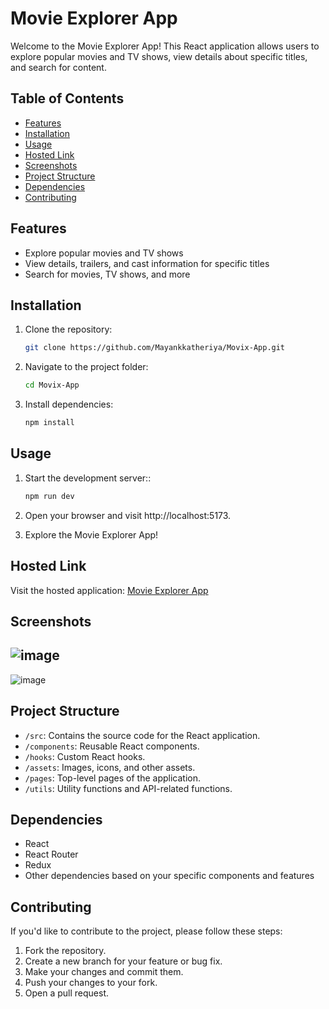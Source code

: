 # Movie Explorer App

Welcome to the Movie Explorer App! This React application allows users to explore popular movies and TV shows, view details about specific titles, and search for content.

## Table of Contents

- [Features](#features)
- [Installation](#installation)
- [Usage](#usage)
- [Hosted Link](#hosted-link)
- [Screenshots](#screenshots)
- [Project Structure](#project-structure)
- [Dependencies](#dependencies)
- [Contributing](#contributing)

## Features

- Explore popular movies and TV shows
- View details, trailers, and cast information for specific titles
- Search for movies, TV shows, and more

## Installation

1. Clone the repository:

   ```bash
   git clone https://github.com/Mayankkatheriya/Movix-App.git

2. Navigate to the project folder:

   ```bash
   cd Movix-App

3. Install dependencies:

   ```bash
   npm install

## Usage

1. Start the development server::

   ```bash
   npm run dev

2. Open your browser and visit http://localhost:5173.

3. Explore the Movie Explorer App!

## Hosted Link

Visit the hosted application: [Movie Explorer App](https://movix-app-murex.vercel.app/)

## Screenshots

![image](https://github.com/Mayankkatheriya/Movix-App/assets/128832286/067c9d12-b256-49a6-87da-7f926492e43e)
 ---
 ![image](https://github.com/Mayankkatheriya/Movix-App/assets/128832286/191a6b1a-2e38-4dd4-a1db-7f3b8d94208c)

## Project Structure

* `/src`: Contains the source code for the React application.
* `/components`: Reusable React components.
* `/hooks`: Custom React hooks.
* `/assets`: Images, icons, and other assets.
* `/pages`: Top-level pages of the application.
* `/utils`: Utility functions and API-related functions.

## Dependencies

- React
- React Router
- Redux
- Other dependencies based on your specific components and features

## Contributing

If you'd like to contribute to the project, please follow these steps:

1. Fork the repository.
2. Create a new branch for your feature or bug fix.
3. Make your changes and commit them.
4. Push your changes to your fork.
5. Open a pull request.
